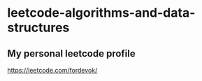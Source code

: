# leetcode-algorithms-and-data-structures
## My personal leetcode profile

https://leetcode.com/fordevok/
